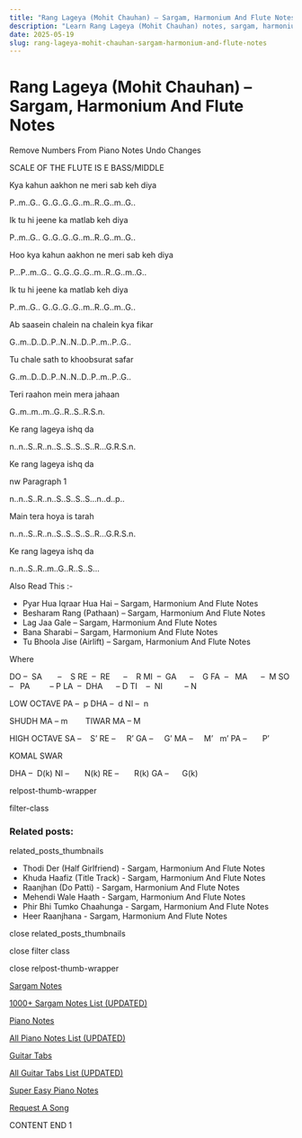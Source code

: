 ```yaml
---
title: "Rang Lageya (Mohit Chauhan) – Sargam, Harmonium And Flute Notes"
description: "Learn Rang Lageya (Mohit Chauhan) notes, sargam, harmonium notations and flute notes. Easy step-by-step tutorial for beginners."
date: 2025-05-19
slug: rang-lageya-mohit-chauhan-sargam-harmonium-and-flute-notes
---
```


# Rang Lageya (Mohit Chauhan) – Sargam, Harmonium And Flute Notes

Remove Numbers From Piano Notes
Undo Changes

SCALE OF THE FLUTE IS E BASS/MIDDLE

Kya kahun aakhon ne meri sab keh diya

P..m..G.. G..G..G..G..m..R..G..m..G..

Ik tu hi jeene ka matlab keh diya

P..m..G.. G..G..G..G..m..R..G..m..G..

Hoo kya kahun aakhon ne meri sab keh diya

P…P..m..G.. G..G..G..G..m..R..G..m..G..

Ik tu hi jeene ka matlab keh diya

P..m..G.. G..G..G..G..m..R..G..m..G..

Ab saasein chalein na chalein kya fikar

G..m..D..D..P..N..N..D..P..m..P..G..

Tu chale sath to khoobsurat safar

G..m..D..D..P..N..N..D..P..m..P..G..

Teri raahon mein mera jahaan

G..m..m..m..G..R..S..R.S.n.

Ke rang lageya ishq da

n..n..S..R..n..S..S..S..S..R…G.R.S.n.

Ke rang lageya ishq da

nw Paragraph 1

n..n..S..R..n..S..S..S..S…n..d..p..

Main tera hoya is tarah

n..n..S..R..n..S..S..S..S..R…G.R.S.n.

Ke rang lageya ishq da

n..n..S..R..m..G..R..S..S…

Also Read This :-

* Pyar Hua Iqraar Hua Hai – Sargam, Harmonium And Flute Notes
* Besharam Rang (Pathaan) – Sargam, Harmonium And Flute Notes
* Lag Jaa Gale – Sargam, Harmonium And Flute Notes
* Bana Sharabi – Sargam, Harmonium And Flute Notes
* Tu Bhoola Jise (Airlift) – Sargam, Harmonium And Flute Notes

Where

DO –  SA       –    S
RE  –  RE      –    R
MI  –  GA      –    G
FA  –   MA      –  M
SO  –   PA         – P
LA  –  DHA      – D
TI    –  NI          – N

LOW OCTAVE
PA –  p
DHA –  d
NI –  n

SHUDH MA – m        TIWAR MA – M

HIGH OCTAVE
SA –    S’
RE –     R’
GA –     G’
MA –     M’   m’
PA –       P’

KOMAL SWAR

DHA –  D(k)
NI –       N(k)
RE –       R(k)
GA –      G(k)

relpost-thumb-wrapper

filter-class

### Related posts:

related_posts_thumbnails

* Thodi Der (Half Girlfriend) - Sargam, Harmonium And Flute Notes
* Khuda Haafiz (Title Track) - Sargam, Harmonium And Flute Notes
* Raanjhan (Do Patti) - Sargam, Harmonium And Flute Notes
* Mehendi Wale Haath - Sargam, Harmonium And Flute Notes
* Phir Bhi Tumko Chaahunga - Sargam, Harmonium And Flute Notes
* Heer Raanjhana - Sargam, Harmonium And Flute Notes

close related_posts_thumbnails

close filter class

close relpost-thumb-wrapper

[Sargam Notes](/sargam-notes.html)

[1000+ Sargam Notes List (UPDATED)](/all-songs-list-sargam-notes.html)

[Piano Notes](/piano-notes.html)

[All Piano Notes List (UPDATED)](/all-songs-list-piano-notes.html)

[Guitar Tabs](/guitar-tabs.html)

[All Guitar Tabs List (UPDATED)](/all-songs-list-guitar-tabs.html)

[Super Easy Piano Notes](https://studywall.in/)

[Request A Song](/request-a-song.html)

CONTENT END 1

